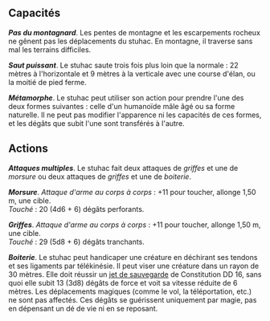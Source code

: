 ## Capacités
_**Pas du montagnard**_. Les pentes de montagne et les escarpements rocheux ne gênent pas les déplacements du stuhac. En montagne, il traverse sans mal les terrains difficiles.

_**Saut puissant**_. Le stuhac saute trois fois plus loin que la normale : 22 mètres à l'horizontale et 9 mètres à la verticale avec une course d'élan, ou la moitié de pied ferme.

_**Métamorphe**_. Le stuhac peut utiliser son action pour prendre l'une des deux formes suivantes : celle d'un humanoïde mâle âgé ou sa forme naturelle. Il ne peut pas modifier l'apparence ni les capacités de ces formes, et les dégâts que subit l'une sont transférés à l'autre.

## Actions
_**Attaques multiples**_. Le stuhac fait deux attaques de _griffes_ et une de _morsure_ ou deux attaques de _griffes_ et une de _boiterie_.

_**Morsure**_. _Attaque d'arme au corps à corps_ : +11 pour toucher, allonge 1,50 m, une cible.  
_Touché_ : 20 (4d6 + 6) dégâts perforants.

_**Griffes**_. _Attaque d'arme au corps à corps_ : +11 pour toucher, allonge 1,50 m, une cible.  
_Touché_ : 29 (5d8 + 6) dégâts tranchants.

_**Boiterie**_. Le stuhac peut handicaper une créature en déchirant ses tendons et ses ligaments par télékinésie. Il peut viser une créature dans un rayon de 30 mètres. Elle doit réussir un [jet de sauvegarde](/utiliser-les-caracteristiques/#jets-de-sauvegarde) de Constitution DD 16, sans quoi elle subit 13 (3d8) dégâts de force et voit sa vitesse réduite de 6 mètres. Les déplacements magiques (comme le vol, la téléportation, etc.) ne sont pas affectés. Ces dégâts se guérissent uniquement par magie, pas en dépensant un dé de vie ni en se reposant.
